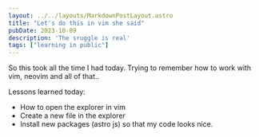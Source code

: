 ```yaml
---
layout: ../../layouts/MarkdownPostLayout.astro
title: "Let's do this in vim she said"
pubDate: 2023-10-09
description: 'The sruggle is real'
tags: ["learning in public"]
---
```


So this took all the time I had today. Trying to remember how to work with vim, neovim and all of that.. 

Lessons learned today:

- How to open the explorer in vim
- Create a new file in the explorer 
- Install new packages (astro js) so that my code looks nice.

